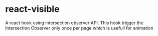 # react-visible
A react hook using intersection observer API. This hook trigger the Intersection Observer only once per page which is usefull for animation

